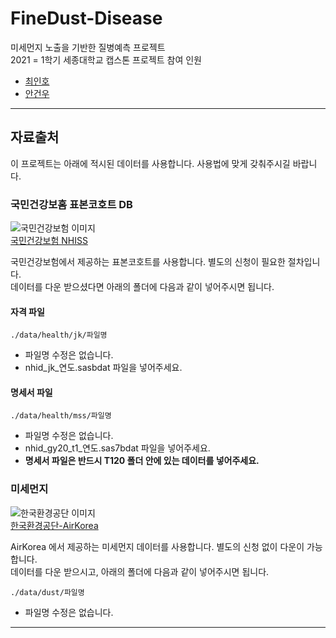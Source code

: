# FineDust-Disease
미세먼지 노출을 기반한 질병예측 프로젝트  
2021 = 1학기 세종대학교 캡스톤 프로젝트
참여 인원
 * [최인호](https://github.com/E-know)
 * [안건우](https://github.com/agw5256)
---
## 자료출처
이 프로젝트는 아래에 적시된 데이터를 사용합니다. 사용법에 맞게 갖춰주시길 바랍니다.

### 국민건강보홈 표본코호트 DB
![국민건강보험 이미지](https://user-images.githubusercontent.com/55151796/122654834-00dadc00-d189-11eb-8b33-b61feb749016.png)  
[국민건강보험 NHISS](https://nhiss.nhis.or.kr/bd/ab/bdaba001cv.do)  

국민건강보험에서 제공하는 표본코호트를 사용합니다.
별도의 신청이 필요한 절차입니다.  
데이터를 다운 받으셨다면 아래의 폴더에 다음과 같이 넣어주시면 됩니다.  

#### 자격 파일  

`./data/health/jk/파일명`
  
  * 파일명 수정은 없습니다.  
  * nhid_jk_연도.sasbdat 파일을 넣어주세요.

#### 명세서 파일  

`./data/health/mss/파일명`
  
  * 파일명 수정은 없습니다.  
  * nhid_gy20_t1_연도.sas7bdat 파일을 넣어주세요.  
  * **명세서 파일은 반드시 T120 폴더 안에 있는 데이터를 넣어주세요.**

### 미세먼지
![한국환경공단 이미지](https://user-images.githubusercontent.com/55151796/122654877-38e21f00-d189-11eb-8478-c4a9b400cd86.png)  
[한국환경공단-AirKorea](https://www.airkorea.or.kr/web/last_amb_hour_data?pMENU_NO=123)  

AirKorea 에서 제공하는 미세먼지 데이터를 사용합니다.
별도의 신청 없이 다운이 가능합니다.  
데이터를 다운 받으시고, 아래의 폴더에 다음과 같이 넣어주시면 됩니다.  

`./data/dust/파일명`

  * 파일명 수정은 없습니다.

---

